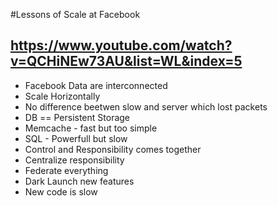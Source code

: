 #Lessons of Scale at Facebook
## https://www.youtube.com/watch?v=QCHiNEw73AU&list=WL&index=5

* Facebook Data are interconnected
* Scale Horizontally
* No difference beetwen slow and server which lost packets
* DB == Persistent Storage
* Memcache - fast but too simple
* SQL - Powerfull but slow
* Control and Responsibility comes together
* Centralize responsibility
* Federate everything
* Dark Launch new features
* New code is slow